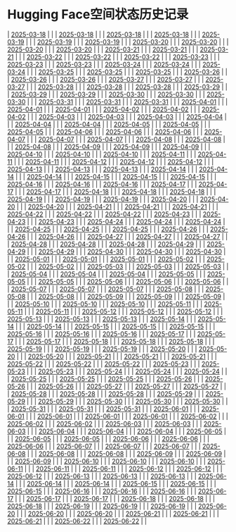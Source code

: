 # Hugging Face空间状态历史记录
| [2025-03-18](https://github.com/kylinpoet/HF-Space-Helper/commits/c91259a55363f4d115cb93dcb9887e5808ba8e97/docs/index.html) |  |
| [2025-03-18](https://github.com/kylinpoet/HF-Space-Helper/commits/62d0db375c1cfaf6729e83528994390dddebfcfc/docs/index.html) |  |
| [2025-03-18](https://github.com/kylinpoet/HF-Space-Helper/commits/ad3cfe318f78bf3fe9ac3a107eda18b311498bdb/docs/index.html) |  |
| [2025-03-18](https://github.com/kylinpoet/HF-Space-Helper/commits/2f3c274ab7fff38b700ec3bfab2110df1d8b436f/docs/index.html) |  |
| [2025-03-19](https://github.com/kylinpoet/HF-Space-Helper/commits/7fe65c35600848fc2c34fa6ac2554cbdbfa646b5/docs/index.html) |  |
| [2025-03-19](https://github.com/kylinpoet/HF-Space-Helper/commits/7cbd1a1cf207a80bf850879f5f7e5e6a356e3ef9/docs/index.html) |  |
| [2025-03-19](https://github.com/kylinpoet/HF-Space-Helper/commits/a0b4bb8e75502d0a8a188b75fd1f4fc8c0f67125/docs/index.html) |  |
| [2025-03-20](https://github.com/kylinpoet/HF-Space-Helper/commits/120df2e4a10e9bffb3d08669e5414e0f730099c7/docs/index.html) |  |
| [2025-03-20](https://github.com/kylinpoet/HF-Space-Helper/commits/7b1758dc0a93f02b0c16768b8ae5979e102d2d48/docs/index.html) |  |
| [2025-03-20](https://github.com/kylinpoet/HF-Space-Helper/commits/2be3e9d3af42ad9eaad169b86a1f7d7c0727831b/docs/index.html) |  |
| [2025-03-20](https://github.com/kylinpoet/HF-Space-Helper/commits/c27997b3b1694f235bd95b3180c09ae405e7ec33/docs/index.html) |  |
| [2025-03-21](https://github.com/kylinpoet/HF-Space-Helper/commits/2c83016d7e82e7f45cb00eb2a6da83450d7b3e91/docs/index.html) |  |
| [2025-03-21](https://github.com/kylinpoet/HF-Space-Helper/commits/d3b46b710932c44c0da06e064b679ebc0d1a67ea/docs/index.html) |  |
| [2025-03-21](https://github.com/kylinpoet/HF-Space-Helper/commits/2888548efaf3e4eb1140eaa5930a3e46016865bd/docs/index.html) |  |
| [2025-03-22](https://github.com/kylinpoet/HF-Space-Helper/commits/3f5c6ca7e1de537f1be58525df157eeebfe8d943/docs/index.html) |  |
| [2025-03-22](https://github.com/kylinpoet/HF-Space-Helper/commits/5ef850b3cc1d7cd7f89d204a3e8396a813639b04/docs/index.html) |  |
| [2025-03-22](https://github.com/kylinpoet/HF-Space-Helper/commits/df3797d8354496e940ce54c6219bc2842b85649f/docs/index.html) |  |
| [2025-03-23](https://github.com/kylinpoet/HF-Space-Helper/commits/697da6d7d6f8e31fb0704671437609eedcde6f1c/docs/index.html) |  |
| [2025-03-23](https://github.com/kylinpoet/HF-Space-Helper/commits/76c71167951ef38bf8673c395e7fab713d58bdca/docs/index.html) |  |
| [2025-03-23](https://github.com/kylinpoet/HF-Space-Helper/commits/dd85c058a30c4b8df58b846c3406d8d2fff08102/docs/index.html) |  |
| [2025-03-24](https://github.com/kylinpoet/HF-Space-Helper/commits/d6af1969a0e29bdc5fe7773caa817b076eb18884/docs/index.html) |  |
| [2025-03-24](https://github.com/kylinpoet/HF-Space-Helper/commits/62885827f9ac0aa950608788ff69d35c362cec93/docs/index.html) |  |
| [2025-03-24](https://github.com/kylinpoet/HF-Space-Helper/commits/4e8f12e08d9bee9b8ea9328206c2a747158f03b5/docs/index.html) |  |
| [2025-03-25](https://github.com/kylinpoet/HF-Space-Helper/commits/ca00020e16186e758c1dc79e7f759335a3d59464/docs/index.html) |  |
| [2025-03-25](https://github.com/kylinpoet/HF-Space-Helper/commits/6240b15f5528fbe8856e72e40bcce5254a27a8eb/docs/index.html) |  |
| [2025-03-25](https://github.com/kylinpoet/HF-Space-Helper/commits/8c9910f7b31705073b148e94e2d55616a99b83a0/docs/index.html) |  |
| [2025-03-26](https://github.com/kylinpoet/HF-Space-Helper/commits/63fc0e3a355b0aef84814bfbc778510bf84a0075/docs/index.html) |  |
| [2025-03-26](https://github.com/kylinpoet/HF-Space-Helper/commits/e3db271297216d0b90b59f80d3c05afabc2e3f81/docs/index.html) |  |
| [2025-03-26](https://github.com/kylinpoet/HF-Space-Helper/commits/da0e4ac27c14adddb83dd22b0c5cb1a3fa99420d/docs/index.html) |  |
| [2025-03-27](https://github.com/kylinpoet/HF-Space-Helper/commits/e68d3a4c9bbbcf2fffa9a47c5bf1107d588d78d2/docs/index.html) |  |
| [2025-03-27](https://github.com/kylinpoet/HF-Space-Helper/commits/31178cffb13638abd9369484c32be3c618fef993/docs/index.html) |  |
| [2025-03-27](https://github.com/kylinpoet/HF-Space-Helper/commits/1a869a2ed68f1a061644d9eb2df5c19a5f399880/docs/index.html) |  |
| [2025-03-28](https://github.com/kylinpoet/HF-Space-Helper/commits/9a3658fe81f7327f30362fc9b50079e9ebfff13a/docs/index.html) |  |
| [2025-03-28](https://github.com/kylinpoet/HF-Space-Helper/commits/f96e98a135fed16f749bd74ab63db75972062247/docs/index.html) |  |
| [2025-03-28](https://github.com/kylinpoet/HF-Space-Helper/commits/324ea3704aee7edacf1e6ba52cbc98a923dd757a/docs/index.html) |  |
| [2025-03-29](https://github.com/kylinpoet/HF-Space-Helper/commits/2e35971ad2c89abdad076fe44e6910fc7f3c2be3/docs/index.html) |  |
| [2025-03-29](https://github.com/kylinpoet/HF-Space-Helper/commits/405a69b5f48cc0acdde66c0c141abb021d562af9/docs/index.html) |  |
| [2025-03-29](https://github.com/kylinpoet/HF-Space-Helper/commits/0bd2fd432f5bd6ece984975e6e42532c96b0e9a0/docs/index.html) |  |
| [2025-03-30](https://github.com/kylinpoet/HF-Space-Helper/commits/f454b11df9f5277f4e5675680212809d7768701a/docs/index.html) |  |
| [2025-03-30](https://github.com/kylinpoet/HF-Space-Helper/commits/7f468877b598b669f31d24218d3f18dfc6116c47/docs/index.html) |  |
| [2025-03-30](https://github.com/kylinpoet/HF-Space-Helper/commits/d9b23887df16bb4773dcb34eecbe543cfbb2e188/docs/index.html) |  |
| [2025-03-31](https://github.com/kylinpoet/HF-Space-Helper/commits/b5a4691c5365795d5223e17e333d015efb021ae6/docs/index.html) |  |
| [2025-03-31](https://github.com/kylinpoet/HF-Space-Helper/commits/9e91f94a53b3cd9151f84a97efc491b26908c808/docs/index.html) |  |
| [2025-03-31](https://github.com/kylinpoet/HF-Space-Helper/commits/0f16126f81e87f8aa3645af1231b9aeeb6bc1436/docs/index.html) |  |
| [2025-04-01](https://github.com/kylinpoet/HF-Space-Helper/commits/b58be5bc0ec21a4d2665d1b98b057263990a736b/docs/index.html) |  |
| [2025-04-01](https://github.com/kylinpoet/HF-Space-Helper/commits/9f6527a0b7ab96b1792c9cff8a93d309ead61e34/docs/index.html) |  |
| [2025-04-01](https://github.com/kylinpoet/HF-Space-Helper/commits/a71c36f241aea3d13aedb06e4d338d337573010b/docs/index.html) |  |
| [2025-04-02](https://github.com/kylinpoet/HF-Space-Helper/commits/bede9dff492126adb527c8933eebc34b87f4e0d4/docs/index.html) |  |
| [2025-04-02](https://github.com/kylinpoet/HF-Space-Helper/commits/2ab3b099d10d6e6235e5d75fe1ac4689bc62c9cf/docs/index.html) |  |
| [2025-04-02](https://github.com/kylinpoet/HF-Space-Helper/commits/5e101628ae8919b47203a2047ce1d408055abe0b/docs/index.html) |  |
| [2025-04-03](https://github.com/kylinpoet/HF-Space-Helper/commits/05a1d21314471d88c4a5c3d81e3a1f0fc62f2fe4/docs/index.html) |  |
| [2025-04-03](https://github.com/kylinpoet/HF-Space-Helper/commits/3f544b7054a68138abcb3df667c27448d0ace78f/docs/index.html) |  |
| [2025-04-03](https://github.com/kylinpoet/HF-Space-Helper/commits/65d569f3b1d9694ce671b492c7585a6cd8dfecb4/docs/index.html) |  |
| [2025-04-04](https://github.com/kylinpoet/HF-Space-Helper/commits/fc3a45c503552d4ef2716ae7abe556eeab205c4f/docs/index.html) |  |
| [2025-04-04](https://github.com/kylinpoet/HF-Space-Helper/commits/44b44ea452a321f4780026fb833711ed169d2e36/docs/index.html) |  |
| [2025-04-04](https://github.com/kylinpoet/HF-Space-Helper/commits/251aea8c09ae68aa019c35e20173bd99240a31a2/docs/index.html) |  |
| [2025-04-05](https://github.com/kylinpoet/HF-Space-Helper/commits/e4ccd10e91e7e82cbc06d4e8d2ad36b0df6389d4/docs/index.html) |  |
| [2025-04-05](https://github.com/kylinpoet/HF-Space-Helper/commits/40c201d41ff99ac78697fc67963b68a2a32c730f/docs/index.html) |  |
| [2025-04-05](https://github.com/kylinpoet/HF-Space-Helper/commits/fe21fdda4d6ab1602b3ba5c2b67713faa6ff4ac2/docs/index.html) |  |
| [2025-04-06](https://github.com/kylinpoet/HF-Space-Helper/commits/7eccde984fd3c56023040ea69105b95f6f21f83f/docs/index.html) |  |
| [2025-04-06](https://github.com/kylinpoet/HF-Space-Helper/commits/99acb682f849bc350bba96af6e062d9ab637d821/docs/index.html) |  |
| [2025-04-06](https://github.com/kylinpoet/HF-Space-Helper/commits/95ff17a881818668219c97357d2bbebf8161f00d/docs/index.html) |  |
| [2025-04-07](https://github.com/kylinpoet/HF-Space-Helper/commits/8a2c6bd87a0765dc357be8937d4d63c8b0fd8d14/docs/index.html) |  |
| [2025-04-07](https://github.com/kylinpoet/HF-Space-Helper/commits/d02e5e171fc309fe0fbc9b21405df218d267b17f/docs/index.html) |  |
| [2025-04-07](https://github.com/kylinpoet/HF-Space-Helper/commits/88a6dc6e88fd8290150cfa72ffae786ae9eae198/docs/index.html) |  |
| [2025-04-08](https://github.com/kylinpoet/HF-Space-Helper/commits/ae659d7b2630ebcac3234543ba4209b336ed4ae2/docs/index.html) |  |
| [2025-04-08](https://github.com/kylinpoet/HF-Space-Helper/commits/74bf46e1a10d204f883d0071433e87414e84965c/docs/index.html) |  |
| [2025-04-08](https://github.com/kylinpoet/HF-Space-Helper/commits/39900dae5cf70ff95e1ac1d2eeed7d003d200546/docs/index.html) |  |
| [2025-04-09](https://github.com/kylinpoet/HF-Space-Helper/commits/db6c799782e3025915d57359f5cc6eecbde002f3/docs/index.html) |  |
| [2025-04-09](https://github.com/kylinpoet/HF-Space-Helper/commits/604f844f3c51ceca13924b13d5f230112274fc9a/docs/index.html) |  |
| [2025-04-09](https://github.com/kylinpoet/HF-Space-Helper/commits/67ac4562b9f29ee19a1c726f969cc50941c0eb80/docs/index.html) |  |
| [2025-04-10](https://github.com/kylinpoet/HF-Space-Helper/commits/5746d572c80ddd9ee11098c021000171201cf74c/docs/index.html) |  |
| [2025-04-10](https://github.com/kylinpoet/HF-Space-Helper/commits/55a4dd7b38cb5d52b88cd9f11e63f4b77f82a091/docs/index.html) |  |
| [2025-04-10](https://github.com/kylinpoet/HF-Space-Helper/commits/8123a68b5bfe62e61c475eb00c78e1bfb057fb64/docs/index.html) |  |
| [2025-04-11](https://github.com/kylinpoet/HF-Space-Helper/commits/48113fab69979350420a1ab2fd786be0db912ae6/docs/index.html) |  |
| [2025-04-11](https://github.com/kylinpoet/HF-Space-Helper/commits/70c1f10edcabd6fb4999e331a2e85faef75a5b81/docs/index.html) |  |
| [2025-04-11](https://github.com/kylinpoet/HF-Space-Helper/commits/dc51eccc56f7c499d4035be468c350487d1b7b78/docs/index.html) |  |
| [2025-04-12](https://github.com/kylinpoet/HF-Space-Helper/commits/d3e1c0a3d62d10b98331325b815e94a5200bc22e/docs/index.html) |  |
| [2025-04-12](https://github.com/kylinpoet/HF-Space-Helper/commits/6241d183ac4ed7c261e523ed68d397e181112a87/docs/index.html) |  |
| [2025-04-12](https://github.com/kylinpoet/HF-Space-Helper/commits/234fab3746fdbf69c58d236bc002edb5f70aa828/docs/index.html) |  |
| [2025-04-13](https://github.com/kylinpoet/HF-Space-Helper/commits/7b5d3d28ff239e136c2683c792b2484390f96ede/docs/index.html) |  |
| [2025-04-13](https://github.com/kylinpoet/HF-Space-Helper/commits/defb609218a4f55ebb37563b34cb093b3c9fb808/docs/index.html) |  |
| [2025-04-13](https://github.com/kylinpoet/HF-Space-Helper/commits/fdcebc09b42ac68571527ea4aa93868323aeb180/docs/index.html) |  |
| [2025-04-14](https://github.com/kylinpoet/HF-Space-Helper/commits/8883ef7042105f3f6548900563fce93c3c1f1ddf/docs/index.html) |  |
| [2025-04-14](https://github.com/kylinpoet/HF-Space-Helper/commits/85ca930d2956170cb25cabb1a8531464109c894f/docs/index.html) |  |
| [2025-04-14](https://github.com/kylinpoet/HF-Space-Helper/commits/85ed2e39df5d7b1d2b382aa5f653d612698444e1/docs/index.html) |  |
| [2025-04-15](https://github.com/kylinpoet/HF-Space-Helper/commits/f3f31fdd2d04a20f318ca7e5e37a78e162a86cf3/docs/index.html) |  |
| [2025-04-15](https://github.com/kylinpoet/HF-Space-Helper/commits/141376102884ef2ed4dca0728c5b67f13aae878e/docs/index.html) |  |
| [2025-04-15](https://github.com/kylinpoet/HF-Space-Helper/commits/0c1f78abed5c5e7cd9f78a13fe003c2f9be0b5b9/docs/index.html) |  |
| [2025-04-16](https://github.com/kylinpoet/HF-Space-Helper/commits/b653411881ab27b3783f5be5875f43850dd85cd6/docs/index.html) |  |
| [2025-04-16](https://github.com/kylinpoet/HF-Space-Helper/commits/ab116d73a84060cbcf00df79b0865ebe136f3702/docs/index.html) |  |
| [2025-04-16](https://github.com/kylinpoet/HF-Space-Helper/commits/2c01d81982c541a32908811fdcb89999457194dd/docs/index.html) |  |
| [2025-04-17](https://github.com/kylinpoet/HF-Space-Helper/commits/d656ce1cb161e6c24405a459d57f48d2215d5c30/docs/index.html) |  |
| [2025-04-17](https://github.com/kylinpoet/HF-Space-Helper/commits/22c21c6847ab2faf82fd1691184ee2f9cedb782c/docs/index.html) |  |
| [2025-04-17](https://github.com/kylinpoet/HF-Space-Helper/commits/81ecc32b50d486c6f64fb5b27e31dd378cb2159e/docs/index.html) |  |
| [2025-04-18](https://github.com/kylinpoet/HF-Space-Helper/commits/8f95e1190b45c75154fd861eff786ce07f9e2a7f/docs/index.html) |  |
| [2025-04-18](https://github.com/kylinpoet/HF-Space-Helper/commits/b5b1c469c95b180d72588f6cc261a8b82551ac41/docs/index.html) |  |
| [2025-04-18](https://github.com/kylinpoet/HF-Space-Helper/commits/d3ddabc3e6a154e7b2b48b6369827da1a908ca74/docs/index.html) |  |
| [2025-04-19](https://github.com/kylinpoet/HF-Space-Helper/commits/e3fd57d7a79176783d9e7438b30c2d9439ef9ce4/docs/index.html) |  |
| [2025-04-19](https://github.com/kylinpoet/HF-Space-Helper/commits/38d10c96b5d55ee038fae953e2b2b076372e9351/docs/index.html) |  |
| [2025-04-19](https://github.com/kylinpoet/HF-Space-Helper/commits/db5372bab00d9cc82b865f89ecaba6693bc01bd8/docs/index.html) |  |
| [2025-04-20](https://github.com/kylinpoet/HF-Space-Helper/commits/192b3ced395ecc7617934afa04366d734dc86d66/docs/index.html) |  |
| [2025-04-20](https://github.com/kylinpoet/HF-Space-Helper/commits/bf746d8ddc185d02464588f3b5b86266fe59a2ab/docs/index.html) |  |
| [2025-04-20](https://github.com/kylinpoet/HF-Space-Helper/commits/15ad401cba5c0a77be7fee10a1e9e09c51241953/docs/index.html) |  |
| [2025-04-21](https://github.com/kylinpoet/HF-Space-Helper/commits/60633580d543e7520c3b4154a7af4d1af8d8427d/docs/index.html) |  |
| [2025-04-21](https://github.com/kylinpoet/HF-Space-Helper/commits/271d2dec0a4b344a18be647c80483804290efbea/docs/index.html) |  |
| [2025-04-21](https://github.com/kylinpoet/HF-Space-Helper/commits/6ef711bc2abd9b4f15b901f966bbbfc139721b33/docs/index.html) |  |
| [2025-04-22](https://github.com/kylinpoet/HF-Space-Helper/commits/21a3d94ef59f09b9b9ae4d09819352c4609e8c95/docs/index.html) |  |
| [2025-04-22](https://github.com/kylinpoet/HF-Space-Helper/commits/480a3a6880154c4314568e40ad915412d7ded8dd/docs/index.html) |  |
| [2025-04-22](https://github.com/kylinpoet/HF-Space-Helper/commits/6b243c83e58db2892fe2d58cb24fc597b18c25e5/docs/index.html) |  |
| [2025-04-23](https://github.com/kylinpoet/HF-Space-Helper/commits/004b37366fc464d65b8621a673d504b26ee80c99/docs/index.html) |  |
| [2025-04-23](https://github.com/kylinpoet/HF-Space-Helper/commits/a748e67498f5f9c0bd9cfd06986322bfc6f69f83/docs/index.html) |  |
| [2025-04-23](https://github.com/kylinpoet/HF-Space-Helper/commits/2edb14b0df9193decea7c3de90f5212f29024ebc/docs/index.html) |  |
| [2025-04-24](https://github.com/kylinpoet/HF-Space-Helper/commits/258c7b21f4c10bed722519a3cf3d3e3d9717de2f/docs/index.html) |  |
| [2025-04-24](https://github.com/kylinpoet/HF-Space-Helper/commits/7bd74cca583883b25ebf854d76ecbdd296f8bfa4/docs/index.html) |  |
| [2025-04-24](https://github.com/kylinpoet/HF-Space-Helper/commits/047611d8b9a0862dfc72edc8eca5fc1f3848ed6d/docs/index.html) |  |
| [2025-04-25](https://github.com/kylinpoet/HF-Space-Helper/commits/f2030a0a26eb85112d92ad5d59c0d041172915fa/docs/index.html) |  |
| [2025-04-25](https://github.com/kylinpoet/HF-Space-Helper/commits/3a17117c38a486ef2efb9f3fc9cd21448848c5af/docs/index.html) |  |
| [2025-04-25](https://github.com/kylinpoet/HF-Space-Helper/commits/390d2718d503f6ac4bd9ea24c89c397296f90e94/docs/index.html) |  |
| [2025-04-26](https://github.com/kylinpoet/HF-Space-Helper/commits/e494bbaae39bf657421740e38d8c0253461351e7/docs/index.html) |  |
| [2025-04-26](https://github.com/kylinpoet/HF-Space-Helper/commits/2881e012e42d2d2e93548f63f907fb63568effe5/docs/index.html) |  |
| [2025-04-26](https://github.com/kylinpoet/HF-Space-Helper/commits/4931f670c36fe8754aaeb4714a9fc539683a6453/docs/index.html) |  |
| [2025-04-27](https://github.com/kylinpoet/HF-Space-Helper/commits/78d082b470bc2f7b7edc5861fb0e85edaca90683/docs/index.html) |  |
| [2025-04-27](https://github.com/kylinpoet/HF-Space-Helper/commits/d7d652a2354cb919fd75d6622b76c6c33feb9a1b/docs/index.html) |  |
| [2025-04-27](https://github.com/kylinpoet/HF-Space-Helper/commits/af1584d84a16272607d1686035678268b4bf3508/docs/index.html) |  |
| [2025-04-28](https://github.com/kylinpoet/HF-Space-Helper/commits/4527c1bfa0600079728f7385b8ee2191162cf5e1/docs/index.html) |  |
| [2025-04-28](https://github.com/kylinpoet/HF-Space-Helper/commits/ba0ea601bf494dfe575d000dee88b799b54fc022/docs/index.html) |  |
| [2025-04-28](https://github.com/kylinpoet/HF-Space-Helper/commits/b9d9021176cf960e4b25ad6914596dac3647595a/docs/index.html) |  |
| [2025-04-29](https://github.com/kylinpoet/HF-Space-Helper/commits/72a1c23df8767a92de4d77593ba41682cbd07e54/docs/index.html) |  |
| [2025-04-29](https://github.com/kylinpoet/HF-Space-Helper/commits/f58398718eab13e357d433b72d09ba7937706eeb/docs/index.html) |  |
| [2025-04-29](https://github.com/kylinpoet/HF-Space-Helper/commits/477e7e25522925174f02e15db84045b6ffe009da/docs/index.html) |  |
| [2025-04-30](https://github.com/kylinpoet/HF-Space-Helper/commits/0e90558d0a77b4f1ff1648b4b3a81fc3a8c4d5fa/docs/index.html) |  |
| [2025-04-30](https://github.com/kylinpoet/HF-Space-Helper/commits/309db150817e1450d847b73c9a821931e0baefb4/docs/index.html) |  |
| [2025-04-30](https://github.com/kylinpoet/HF-Space-Helper/commits/27f215a9cbb82541e641c15bae70e12402cb8c13/docs/index.html) |  |
| [2025-05-01](https://github.com/kylinpoet/HF-Space-Helper/commits/5a9b6730d2acf5ab37ea3f6a96c70aa682019cc7/docs/index.html) |  |
| [2025-05-01](https://github.com/kylinpoet/HF-Space-Helper/commits/027cbfbb8f02e1d69977d5c29e63e1ca58727e2f/docs/index.html) |  |
| [2025-05-01](https://github.com/kylinpoet/HF-Space-Helper/commits/f379c139f7ae9717a43ecc99da803673434c68cf/docs/index.html) |  |
| [2025-05-02](https://github.com/kylinpoet/HF-Space-Helper/commits/5caf610ecd896d986ec737d01e49b96d682305d3/docs/index.html) |  |
| [2025-05-02](https://github.com/kylinpoet/HF-Space-Helper/commits/6bb375348ce8cff9deacc70775ea6a4b04a7d4ad/docs/index.html) |  |
| [2025-05-02](https://github.com/kylinpoet/HF-Space-Helper/commits/ac5747047065f5667be7318b4ef6569512e4d917/docs/index.html) |  |
| [2025-05-03](https://github.com/kylinpoet/HF-Space-Helper/commits/59bda691a69e1d7978dcdb464fbf89b1bb11a08a/docs/index.html) |  |
| [2025-05-03](https://github.com/kylinpoet/HF-Space-Helper/commits/473e23ee21f20d5e980cf5ed9d8e10a66f11de72/docs/index.html) |  |
| [2025-05-03](https://github.com/kylinpoet/HF-Space-Helper/commits/bf0d03ef66e4aacc187eb4da9dc13d4206a18701/docs/index.html) |  |
| [2025-05-04](https://github.com/kylinpoet/HF-Space-Helper/commits/2ecb997fc7b2abcca8f9b1a13d9a5215678bfd0d/docs/index.html) |  |
| [2025-05-04](https://github.com/kylinpoet/HF-Space-Helper/commits/02c583f23833c024fefeb6999407e523fc2030d8/docs/index.html) |  |
| [2025-05-04](https://github.com/kylinpoet/HF-Space-Helper/commits/42bcdaf6fe50c936675b33d2ed7f7fca1dc2fc0e/docs/index.html) |  |
| [2025-05-05](https://github.com/kylinpoet/HF-Space-Helper/commits/30e5db01f053d8c47f5295f73878ec46e3fe592e/docs/index.html) |  |
| [2025-05-05](https://github.com/kylinpoet/HF-Space-Helper/commits/906ecc224df61f3d50cda949ace03b700569c512/docs/index.html) |  |
| [2025-05-05](https://github.com/kylinpoet/HF-Space-Helper/commits/64c8be0aa981deb0620aa1a918e09777687cc3c0/docs/index.html) |  |
| [2025-05-06](https://github.com/kylinpoet/HF-Space-Helper/commits/d85217aee1ff5df42454d0aecc5924cee125af6f/docs/index.html) |  |
| [2025-05-06](https://github.com/kylinpoet/HF-Space-Helper/commits/b22e5ca0fe7b18a5721b2573c724b18bc101c927/docs/index.html) |  |
| [2025-05-06](https://github.com/kylinpoet/HF-Space-Helper/commits/e686225774aac46ab0c111e532e659e15cc923c8/docs/index.html) |  |
| [2025-05-07](https://github.com/kylinpoet/HF-Space-Helper/commits/84c668c48e4ccac10ae31ca7aa0091e94fb80b49/docs/index.html) |  |
| [2025-05-07](https://github.com/kylinpoet/HF-Space-Helper/commits/31cf0439dd2a0fc33fa74d99b321924d454ebf12/docs/index.html) |  |
| [2025-05-07](https://github.com/kylinpoet/HF-Space-Helper/commits/826537711a79a7dc6faf49eb7bd0a6e310ce3bc4/docs/index.html) |  |
| [2025-05-08](https://github.com/kylinpoet/HF-Space-Helper/commits/58430d061c640f7674490589c398d98efd2b9117/docs/index.html) |  |
| [2025-05-08](https://github.com/kylinpoet/HF-Space-Helper/commits/59a4ba0de7411130d6a7352bbe2f64ea8a31755e/docs/index.html) |  |
| [2025-05-08](https://github.com/kylinpoet/HF-Space-Helper/commits/810c08f72e0e29becdfcd10484a23116b1cb87cc/docs/index.html) |  |
| [2025-05-09](https://github.com/kylinpoet/HF-Space-Helper/commits/9ccb35453223514eda428a6e54eb9208270a6214/docs/index.html) |  |
| [2025-05-09](https://github.com/kylinpoet/HF-Space-Helper/commits/81b1777aac8af639f45fffbae54af9302fcfcab0/docs/index.html) |  |
| [2025-05-09](https://github.com/kylinpoet/HF-Space-Helper/commits/1079c12881509d79465e0442c1a5444b93b922f1/docs/index.html) |  |
| [2025-05-10](https://github.com/kylinpoet/HF-Space-Helper/commits/ece743b6019d673f735eb4516af539c5ed590c9d/docs/index.html) |  |
| [2025-05-10](https://github.com/kylinpoet/HF-Space-Helper/commits/d522aad34f1098473cdca5927d5d4ebd8339bfff/docs/index.html) |  |
| [2025-05-10](https://github.com/kylinpoet/HF-Space-Helper/commits/fad84d61ee961be824bf348fab0c0f4ff4b7c636/docs/index.html) |  |
| [2025-05-11](https://github.com/kylinpoet/HF-Space-Helper/commits/a2360734230b35c4ce93dfff199e9949cc5ced91/docs/index.html) |  |
| [2025-05-11](https://github.com/kylinpoet/HF-Space-Helper/commits/577271284ec7a34937f829c38623049d0023eebb/docs/index.html) |  |
| [2025-05-11](https://github.com/kylinpoet/HF-Space-Helper/commits/fe8443b577903c611d5fbd94f799bb604c6852f8/docs/index.html) |  |
| [2025-05-12](https://github.com/kylinpoet/HF-Space-Helper/commits/4f3326c2343ffa0eae3e4bbea6bee5742e02402b/docs/index.html) |  |
| [2025-05-12](https://github.com/kylinpoet/HF-Space-Helper/commits/b6d4610010d662d7a41176fbf20a78939b5cac46/docs/index.html) |  |
| [2025-05-12](https://github.com/kylinpoet/HF-Space-Helper/commits/e9630f9c3d0e1bc3b132ee2da0126944f2969644/docs/index.html) |  |
| [2025-05-13](https://github.com/kylinpoet/HF-Space-Helper/commits/0f005964eed3a85adcf8d44515da7df3bf718d6e/docs/index.html) |  |
| [2025-05-13](https://github.com/kylinpoet/HF-Space-Helper/commits/1e4c1c46875606f1db94422852ba9f2f6353e2b8/docs/index.html) |  |
| [2025-05-13](https://github.com/kylinpoet/HF-Space-Helper/commits/576075bcd7432e09c8de35f7b0f128cf91e5026b/docs/index.html) |  |
| [2025-05-14](https://github.com/kylinpoet/HF-Space-Helper/commits/6c05329bfaca15874fce86c0f5e4aaf3c2e943e1/docs/index.html) |  |
| [2025-05-14](https://github.com/kylinpoet/HF-Space-Helper/commits/5fafc65598e095f596407cafe3a625a11e5011ab/docs/index.html) |  |
| [2025-05-14](https://github.com/kylinpoet/HF-Space-Helper/commits/0ee3413a62f6555fc35d1723f00269a1687247c5/docs/index.html) |  |
| [2025-05-15](https://github.com/kylinpoet/HF-Space-Helper/commits/23f391bbf3c8ca5b129a1e83f75efc2bc11c82b2/docs/index.html) |  |
| [2025-05-15](https://github.com/kylinpoet/HF-Space-Helper/commits/c9e51dc508165b2c535db1883a6d451c1d9a4197/docs/index.html) |  |
| [2025-05-15](https://github.com/kylinpoet/HF-Space-Helper/commits/db2eb77b7c3f8a4e94bd2de0941dbf0dd3ff0c58/docs/index.html) |  |
| [2025-05-16](https://github.com/kylinpoet/HF-Space-Helper/commits/54c0b3d6b0b6cca37df92348a77ad022bf5f2216/docs/index.html) |  |
| [2025-05-16](https://github.com/kylinpoet/HF-Space-Helper/commits/c953a6fdf3cfad9723f92d6b81c5ca25e2c145f6/docs/index.html) |  |
| [2025-05-16](https://github.com/kylinpoet/HF-Space-Helper/commits/7488b4002f57ac3838dc8eac0f4d07dc7f9120f4/docs/index.html) |  |
| [2025-05-17](https://github.com/kylinpoet/HF-Space-Helper/commits/73780458c859c0d7325fe271a5ea06e9856158b2/docs/index.html) |  |
| [2025-05-17](https://github.com/kylinpoet/HF-Space-Helper/commits/0aafb3e4ec46dac2c9dc78ea535aeb6d1d1e4ebd/docs/index.html) |  |
| [2025-05-17](https://github.com/kylinpoet/HF-Space-Helper/commits/78b28342d50a9503baf4f2fb462babcd4f7ad341/docs/index.html) |  |
| [2025-05-18](https://github.com/kylinpoet/HF-Space-Helper/commits/ca625213aa3bd59141dc5effb45b0756708368a6/docs/index.html) |  |
| [2025-05-18](https://github.com/kylinpoet/HF-Space-Helper/commits/d8107bf53b8732363a37a5d4392d93acde9bc3be/docs/index.html) |  |
| [2025-05-18](https://github.com/kylinpoet/HF-Space-Helper/commits/264cc531fc98b4b96a825cb10d05f24881be647a/docs/index.html) |  |
| [2025-05-19](https://github.com/kylinpoet/HF-Space-Helper/commits/b669ba372b2f767ebb1b2776731818869471ccfe/docs/index.html) |  |
| [2025-05-19](https://github.com/kylinpoet/HF-Space-Helper/commits/51187f5648160931db4db8846c02fac6914243cb/docs/index.html) |  |
| [2025-05-19](https://github.com/kylinpoet/HF-Space-Helper/commits/3857d136627f283f5046f6e8207b44c3f1a973c8/docs/index.html) |  |
| [2025-05-20](https://github.com/kylinpoet/HF-Space-Helper/commits/8af115695c1681fd7471ffbed33d3ed29d720f92/docs/index.html) |  |
| [2025-05-20](https://github.com/kylinpoet/HF-Space-Helper/commits/40e0460094afa043c6ad0099416721ab213bfe53/docs/index.html) |  |
| [2025-05-20](https://github.com/kylinpoet/HF-Space-Helper/commits/8f60cb0326ab5541c05f953037ba591038da7c63/docs/index.html) |  |
| [2025-05-21](https://github.com/kylinpoet/HF-Space-Helper/commits/11af035f16416869e395d7fed22f35b24ae420df/docs/index.html) |  |
| [2025-05-21](https://github.com/kylinpoet/HF-Space-Helper/commits/1fad47ec2b2fdb2d55eb890645d1e1eb7a2d7de1/docs/index.html) |  |
| [2025-05-21](https://github.com/kylinpoet/HF-Space-Helper/commits/2a332bacb23ff9ed27069d915e607783edf7c68a/docs/index.html) |  |
| [2025-05-22](https://github.com/kylinpoet/HF-Space-Helper/commits/00e99120481814110157332a5812afa3f124cb0b/docs/index.html) |  |
| [2025-05-22](https://github.com/kylinpoet/HF-Space-Helper/commits/b9d414ec23adfe3c6146ea3dad80299655971534/docs/index.html) |  |
| [2025-05-22](https://github.com/kylinpoet/HF-Space-Helper/commits/082ebeb2617a2a3c70a11b5bc53abad6099192c7/docs/index.html) |  |
| [2025-05-23](https://github.com/kylinpoet/HF-Space-Helper/commits/63d1d5d775f448e75d50dc5516e0ce8cbfa04dc2/docs/index.html) |  |
| [2025-05-23](https://github.com/kylinpoet/HF-Space-Helper/commits/9dad21ab78f754605caf637f9a62fad97ed8b9b0/docs/index.html) |  |
| [2025-05-23](https://github.com/kylinpoet/HF-Space-Helper/commits/322aa1708ae5cd51ac843efc49a30c893009e2de/docs/index.html) |  |
| [2025-05-24](https://github.com/kylinpoet/HF-Space-Helper/commits/6f8d2eb3acd0205bba7cb16c8eeffc15a450a727/docs/index.html) |  |
| [2025-05-24](https://github.com/kylinpoet/HF-Space-Helper/commits/b7b0c1d1476ec5ce96b90de84741e55a02aed53a/docs/index.html) |  |
| [2025-05-24](https://github.com/kylinpoet/HF-Space-Helper/commits/82b0d4ba97e6488eaabb0fc0eeed00bf09aeb977/docs/index.html) |  |
| [2025-05-25](https://github.com/kylinpoet/HF-Space-Helper/commits/c1a197044fa9a3b26f5e5da34393497a0610bd1e/docs/index.html) |  |
| [2025-05-25](https://github.com/kylinpoet/HF-Space-Helper/commits/85a215a82c1c141366a0990e56442749b818d6ba/docs/index.html) |  |
| [2025-05-25](https://github.com/kylinpoet/HF-Space-Helper/commits/5669a9697d7476bc4cf961a5ca57185d90f724f6/docs/index.html) |  |
| [2025-05-26](https://github.com/kylinpoet/HF-Space-Helper/commits/be32cb4e045a61cca747b86f5030ce010f9e8a66/docs/index.html) |  |
| [2025-05-26](https://github.com/kylinpoet/HF-Space-Helper/commits/282ff01123fe0784c79dca2e986962a920fdcdc1/docs/index.html) |  |
| [2025-05-26](https://github.com/kylinpoet/HF-Space-Helper/commits/adf45545ee1542f09d46729a4f187123e7dc2e48/docs/index.html) |  |
| [2025-05-27](https://github.com/kylinpoet/HF-Space-Helper/commits/14160818e45f28e88d04b4486bacdfac2606cbe3/docs/index.html) |  |
| [2025-05-27](https://github.com/kylinpoet/HF-Space-Helper/commits/503c36912ef3fdf480b71fc14b5444d63907e80e/docs/index.html) |  |
| [2025-05-27](https://github.com/kylinpoet/HF-Space-Helper/commits/37a619828ea3c4c213314cfbfc2deed7cf466e3e/docs/index.html) |  |
| [2025-05-28](https://github.com/kylinpoet/HF-Space-Helper/commits/6171edffcf27ca6fff5612f42de99a1f1b85c0cb/docs/index.html) |  |
| [2025-05-28](https://github.com/kylinpoet/HF-Space-Helper/commits/1dc0c70506bd4821a57d91b935fe71571a23010e/docs/index.html) |  |
| [2025-05-28](https://github.com/kylinpoet/HF-Space-Helper/commits/0d8c9fdd559fd49c9c441c51014e269a2c7c7d32/docs/index.html) |  |
| [2025-05-29](https://github.com/kylinpoet/HF-Space-Helper/commits/c3ca15dda9751b866b9a6cb4ed1860bc26714b5a/docs/index.html) |  |
| [2025-05-29](https://github.com/kylinpoet/HF-Space-Helper/commits/2363ed99b8b4a186f03d3a04d29d8f4f09f23480/docs/index.html) |  |
| [2025-05-29](https://github.com/kylinpoet/HF-Space-Helper/commits/ef94f6f7a024bcc0f1ece5c1c9c37db94fa35ff2/docs/index.html) |  |
| [2025-05-30](https://github.com/kylinpoet/HF-Space-Helper/commits/6fbfe97984ab2ff308e800072dc8e0e83e5627e7/docs/index.html) |  |
| [2025-05-30](https://github.com/kylinpoet/HF-Space-Helper/commits/97aa6824d59c110f376bdad28dd525babc95a9a7/docs/index.html) |  |
| [2025-05-30](https://github.com/kylinpoet/HF-Space-Helper/commits/c43abcc9b335ac874aa0aebe601435cd1f868848/docs/index.html) |  |
| [2025-05-31](https://github.com/kylinpoet/HF-Space-Helper/commits/c76e434c96d62445d97c2d3df0c7d3371a7a08f2/docs/index.html) |  |
| [2025-05-31](https://github.com/kylinpoet/HF-Space-Helper/commits/4c006ee2d1613525f92414cf1e2060f9473c2d8b/docs/index.html) |  |
| [2025-05-31](https://github.com/kylinpoet/HF-Space-Helper/commits/242b0fc2dc64cb285131b5948164f40de8c986b2/docs/index.html) |  |
| [2025-06-01](https://github.com/kylinpoet/HF-Space-Helper/commits/28ddf69f85455575160fc05814781540549b557b/docs/index.html) |  |
| [2025-06-01](https://github.com/kylinpoet/HF-Space-Helper/commits/feb3beaf3cdba74baa1933d23df517500149e0d2/docs/index.html) |  |
| [2025-06-01](https://github.com/kylinpoet/HF-Space-Helper/commits/d5191da159b52d537852875ff7e43704b3ad7fbd/docs/index.html) |  |
| [2025-06-01](https://github.com/kylinpoet/HF-Space-Helper/commits/d4dc158d56a24ede857be685b1c524fd8f999dfa/docs/index.html) |  |
| [2025-06-01](https://github.com/kylinpoet/HF-Space-Helper/commits/470a1fd7e7ef8b51758fab0104901947a0bc3c45/docs/index.html) |  |
| [2025-06-02](https://github.com/kylinpoet/HF-Space-Helper/commits/2b55e30ec9352b3e08778d5a33f750e60ab98e4f/docs/index.html) |  |
| [2025-06-02](https://github.com/kylinpoet/HF-Space-Helper/commits/d1d80b285c62749be6ce5327c6741f900fbac36a/docs/index.html) |  |
| [2025-06-02](https://github.com/kylinpoet/HF-Space-Helper/commits/bb157190e438184e7341d5da512e61293d77a093/docs/index.html) |  |
| [2025-06-03](https://github.com/kylinpoet/HF-Space-Helper/commits/777fdc469f4c045a9d317a3465ab177eadff3868/docs/index.html) |  |
| [2025-06-03](https://github.com/kylinpoet/HF-Space-Helper/commits/894287b709e58c20261c24213748705a1e2f2383/docs/index.html) |  |
| [2025-06-03](https://github.com/kylinpoet/HF-Space-Helper/commits/bb11277f2ea17f043d71043af10a66960941fe47/docs/index.html) |  |
| [2025-06-04](https://github.com/kylinpoet/HF-Space-Helper/commits/c3e7b640d6cc125bdad5a0a54a23b8864b9d7692/docs/index.html) |  |
| [2025-06-04](https://github.com/kylinpoet/HF-Space-Helper/commits/71474c06bf54fe3847cf72ece893b4722e0fb8a1/docs/index.html) |  |
| [2025-06-04](https://github.com/kylinpoet/HF-Space-Helper/commits/895f3434d9066b239039af23d7b2c565aa860cc8/docs/index.html) |  |
| [2025-06-05](https://github.com/kylinpoet/HF-Space-Helper/commits/0272cb41eb6a666d69b3a16f7afa2d2329dd73a7/docs/index.html) |  |
| [2025-06-05](https://github.com/kylinpoet/HF-Space-Helper/commits/38e868b8a9cda45d8994c8fc5e69228d8146d026/docs/index.html) |  |
| [2025-06-05](https://github.com/kylinpoet/HF-Space-Helper/commits/ae5f6d1a05254466c12fa06b3ca73b7e11d9391f/docs/index.html) |  |
| [2025-06-06](https://github.com/kylinpoet/HF-Space-Helper/commits/c832a4c3893c05d3653d7a24e8ba63ef496b11af/docs/index.html) |  |
| [2025-06-06](https://github.com/kylinpoet/HF-Space-Helper/commits/bde47afbb07399aa6b8cbb60ca678707eb83e6f5/docs/index.html) |  |
| [2025-06-06](https://github.com/kylinpoet/HF-Space-Helper/commits/6779d4cd90e552b86d85b0a2ffd115221c199134/docs/index.html) |  |
| [2025-06-07](https://github.com/kylinpoet/HF-Space-Helper/commits/e57aa32273a89999dd255c5b783c633452263d54/docs/index.html) |  |
| [2025-06-07](https://github.com/kylinpoet/HF-Space-Helper/commits/ffd8c759706973ef0a4f89c298d220809411cb78/docs/index.html) |  |
| [2025-06-07](https://github.com/kylinpoet/HF-Space-Helper/commits/b016c43563c86be122bddfa6967ceae03cdc8a3a/docs/index.html) |  |
| [2025-06-08](https://github.com/kylinpoet/HF-Space-Helper/commits/b2115eafc0e5f70aae5c5334951d66831066a504/docs/index.html) |  |
| [2025-06-08](https://github.com/kylinpoet/HF-Space-Helper/commits/6b3825791485f2455da7206db8296250659694e7/docs/index.html) |  |
| [2025-06-08](https://github.com/kylinpoet/HF-Space-Helper/commits/d35f72e0efb689cfafb57f559c65518e1cec1b13/docs/index.html) |  |
| [2025-06-09](https://github.com/kylinpoet/HF-Space-Helper/commits/ffdb3a38f814f415e112d35edc0c716d54dbe224/docs/index.html) |  |
| [2025-06-09](https://github.com/kylinpoet/HF-Space-Helper/commits/f2316c1b0f7cde75a1bdbef4327d38a2ee586715/docs/index.html) |  |
| [2025-06-09](https://github.com/kylinpoet/HF-Space-Helper/commits/748b27e40446cbaff9893f7f40362b883eb191c8/docs/index.html) |  |
| [2025-06-10](https://github.com/kylinpoet/HF-Space-Helper/commits/136c9af7ff8bee6f1824ccd7c9db3b37655b2679/docs/index.html) |  |
| [2025-06-10](https://github.com/kylinpoet/HF-Space-Helper/commits/35e228695d5ec06e3c47dde1832951572bee0c1e/docs/index.html) |  |
| [2025-06-10](https://github.com/kylinpoet/HF-Space-Helper/commits/4fed7d55eefbfb245e92033803f76fb4541dbf49/docs/index.html) |  |
| [2025-06-11](https://github.com/kylinpoet/HF-Space-Helper/commits/028a55c39766b08ef7e7b6f39fce11fce7af22ff/docs/index.html) |  |
| [2025-06-11](https://github.com/kylinpoet/HF-Space-Helper/commits/04b0b26d5317e55f2f27d91236564726aaa7dfc7/docs/index.html) |  |
| [2025-06-11](https://github.com/kylinpoet/HF-Space-Helper/commits/09b8eaca278bde46f525e610d4599ea612471979/docs/index.html) |  |
| [2025-06-12](https://github.com/kylinpoet/HF-Space-Helper/commits/a8318cd818abcf1e93271eda87038f10538d5871/docs/index.html) |  |
| [2025-06-12](https://github.com/kylinpoet/HF-Space-Helper/commits/0bcb87d31475db5a6f0302babb97101bd7e214d0/docs/index.html) |  |
| [2025-06-12](https://github.com/kylinpoet/HF-Space-Helper/commits/5676f54b9bc6c5151e2ff64f70c7e37dac5ef3c3/docs/index.html) |  |
| [2025-06-13](https://github.com/kylinpoet/HF-Space-Helper/commits/d7f3eb23a71b8a938313b8e619d55c29313ff90f/docs/index.html) |  |
| [2025-06-13](https://github.com/kylinpoet/HF-Space-Helper/commits/967d90e2df1f17213c6d24bf0fc923b9fa20d34a/docs/index.html) |  |
| [2025-06-13](https://github.com/kylinpoet/HF-Space-Helper/commits/19931bfc5915ad585e58c63813926c1a906b58b9/docs/index.html) |  |
| [2025-06-14](https://github.com/kylinpoet/HF-Space-Helper/commits/e8571468e0ec510692439e573eabc4766b9cdcd5/docs/index.html) |  |
| [2025-06-14](https://github.com/kylinpoet/HF-Space-Helper/commits/97b9408c7c9d6f8a417ba0246215d03094f957f9/docs/index.html) |  |
| [2025-06-14](https://github.com/kylinpoet/HF-Space-Helper/commits/6ae95977224817765ad4750c34c91bf4d269fa97/docs/index.html) |  |
| [2025-06-15](https://github.com/kylinpoet/HF-Space-Helper/commits/b17efe782d7bc307da537ee32de32b8ba8617761/docs/index.html) |  |
| [2025-06-15](https://github.com/kylinpoet/HF-Space-Helper/commits/e6d635d87b9ebe2e280886c993b874a196164085/docs/index.html) |  |
| [2025-06-15](https://github.com/kylinpoet/HF-Space-Helper/commits/b4df64923d0167d52e2ca883440c79bab4461c34/docs/index.html) |  |
| [2025-06-16](https://github.com/kylinpoet/HF-Space-Helper/commits/4ddd44d1ff6d0d7a7e311a076eeaeb155d76cff7/docs/index.html) |  |
| [2025-06-16](https://github.com/kylinpoet/HF-Space-Helper/commits/daebb0bd205aece307656706f47ffb78be47c03c/docs/index.html) |  |
| [2025-06-16](https://github.com/kylinpoet/HF-Space-Helper/commits/f4efbe6e39d92b8616d7a1e58a50353c9b3f6bab/docs/index.html) |  |
| [2025-06-17](https://github.com/kylinpoet/HF-Space-Helper/commits/9d1d63f9e49f209a4baa4b22c55f0c9a38f02e56/docs/index.html) |  |
| [2025-06-17](https://github.com/kylinpoet/HF-Space-Helper/commits/2bc7d6f029fdd0537a550f4e66d641bee6776045/docs/index.html) |  |
| [2025-06-17](https://github.com/kylinpoet/HF-Space-Helper/commits/fea8b23e0db1dc186696f866920d0a97a86785f4/docs/index.html) |  |
| [2025-06-18](https://github.com/kylinpoet/HF-Space-Helper/commits/08d942ec217c9687baeddf1fab48f129690f3365/docs/index.html) |  |
| [2025-06-18](https://github.com/kylinpoet/HF-Space-Helper/commits/841063d55ca670ba85811c28f36c513a6c2748bb/docs/index.html) |  |
| [2025-06-18](https://github.com/kylinpoet/HF-Space-Helper/commits/c7aa961028e8389f3f1f9e02d7506e3dfd269575/docs/index.html) |  |
| [2025-06-19](https://github.com/kylinpoet/HF-Space-Helper/commits/6cde2d7d276a3af6ebc6b60b459715de5efbc965/docs/index.html) |  |
| [2025-06-19](https://github.com/kylinpoet/HF-Space-Helper/commits/85a3c88269b67a3e9070c9d5499da7b6a7f1c7bd/docs/index.html) |  |
| [2025-06-19](https://github.com/kylinpoet/HF-Space-Helper/commits/b8b8b2895575c9c082fc9ceec817f0ea92e8a02c/docs/index.html) |  |
| [2025-06-20](https://github.com/kylinpoet/HF-Space-Helper/commits/c49feb9c4bae1020186f49ce2025270004c58946/docs/index.html) |  |
| [2025-06-20](https://github.com/kylinpoet/HF-Space-Helper/commits/e7d1b6729684b803549ba4d9a87a61a4bc05c515/docs/index.html) |  |
| [2025-06-20](https://github.com/kylinpoet/HF-Space-Helper/commits/fbf2a7daf5277c98cb528acec7e46ac5cda55312/docs/index.html) |  |
| [2025-06-21](https://github.com/kylinpoet/HF-Space-Helper/commits/6b7aa833a4afee7d550acafb181f6fb6fd53c82b/docs/index.html) |  |
| [2025-06-21](https://github.com/kylinpoet/HF-Space-Helper/commits/6bf879f6394dd2ed2ad53ea612a1d592e79e715d/docs/index.html) |  |
| [2025-06-21](https://github.com/kylinpoet/HF-Space-Helper/commits/ef8bbd2daaebbab52e047ed816a7ffcbe0ce3430/docs/index.html) |  |
| [2025-06-22](https://github.com/kylinpoet/HF-Space-Helper/commits/71adf1d4dc65e70e66d54629a3436c9b29aa1530/docs/index.html) |  |
| [2025-06-22](https://github.com/kylinpoet/HF-Space-Helper/commits/c9a540f4639d2f235fb3aea6de63e0aa79639d75/docs/index.html) |  |
